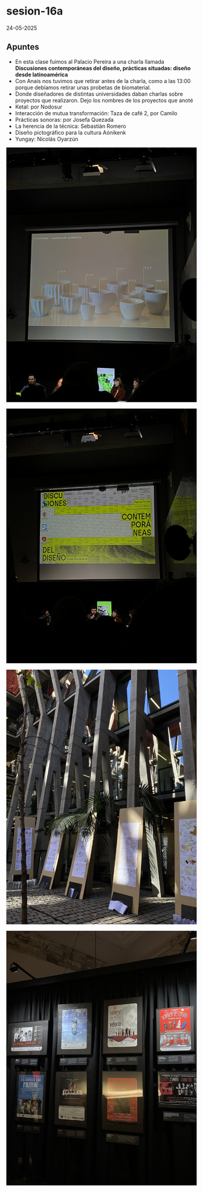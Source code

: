 # sesion-16a

24-05-2025

## Apuntes

- En esta clase fuimos al Palacio Pereira a una charla llamada **Discusiones contemporáneas del diseño, prácticas situadas: diseño desde latinoamérica**
- Con Anais nos tuvimos que retirar antes de la charla, como a las 13:00 porque debíamos retirar unas probetas de biomaterial.
- Donde diseñadores de distintas universidades daban charlas sobre proyectos que realizaron. Dejo los nombres de los proyectos que anoté
- Ketal: por Nodosur
- Interacción de mutua transformación: Taza de café 2, por Camilo
- Prácticas sonoras: por Josefa Quezada
- La herencia de la técnica: Sebastián Romero
- Diseño pictográfico para la cultura Aónikenk
- Yungay: Nicolás Oyarzún

![Imagen 1](./archivos/IMG_4868.jpeg)

![Imagen 2](./archivos/IMG_4869.jpeg)

![Imagen 3](./archivos/IMG_4871.jpeg)

![Imagen 4](./archivos/IMG_4873.jpeg)
